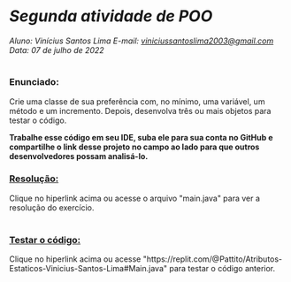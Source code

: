 # ***Segunda atividade de POO***
_Aluno: Vinícius Santos Lima  E-mail: viniciussantoslima2003@gmail.com<br>Data: 07 de julho de 2022_
#  

### Enunciado: 

Crie uma classe de sua preferência com, no mínimo, uma variável, um método e um incremento. Depois, desenvolva três ou mais objetos para testar o código.

**Trabalhe esse código em seu IDE, suba ele para sua conta no GitHub e compartilhe o link desse projeto no campo ao lado para que outros desenvolvedores possam analisá-lo.**

<h3><a href="https://github.com/p4tit0/Atividades-Softex-Recife-/blob/main/L%C3%B3gica%20de%20Programa%C3%A7%C3%A3o%20e%20Orienta%C3%A7%C3%A3o%20a%20Objetos/Programa%C3%A7%C3%A3o%20e%20Orienta%C3%A7%C3%A3o%20a%20Objetos/Atividade%2002/Main.java">Resolução:</a></h3>
Clique no hiperlink acima ou acesse o arquivo "main.java" para ver a resolução do exercício.<br>
<br>
<h3><a href="https://replit.com/@Pattito/Atributos-Estaticos-Vinicius-Santos-Lima#Main.java">Testar o código:</a></h3>
Clique no hiperlink acima ou acesse "https://replit.com/@Pattito/Atributos-Estaticos-Vinicius-Santos-Lima#Main.java" para testar o código anterior.<br>
<br>
